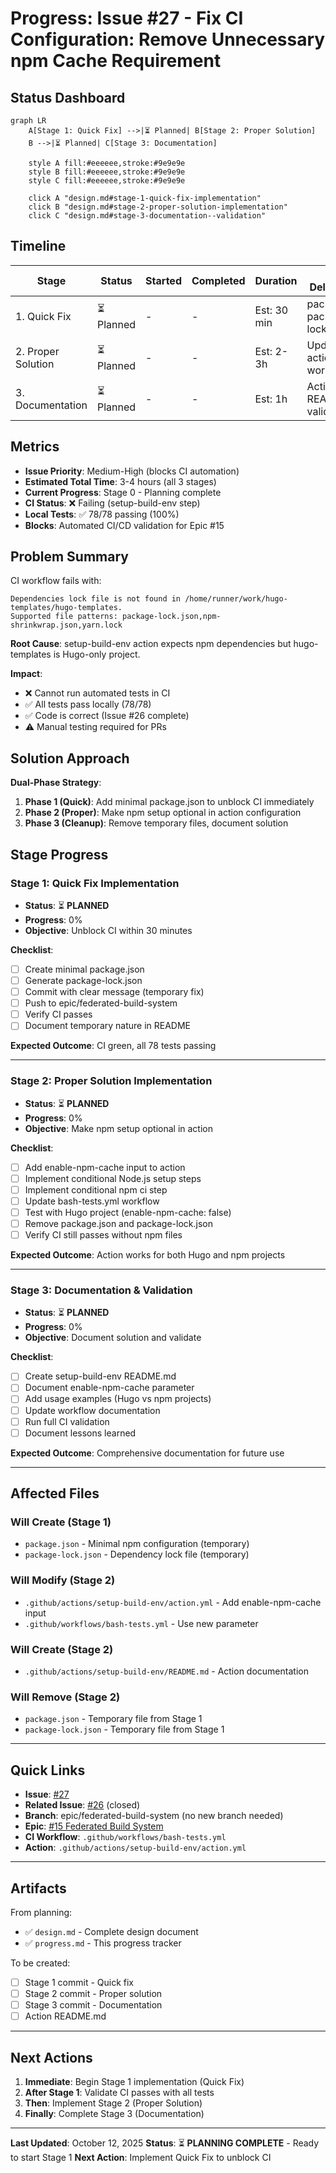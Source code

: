 # Progress: Issue #27 - Fix CI Configuration: Remove Unnecessary npm Cache Requirement

## Status Dashboard

```mermaid
graph LR
    A[Stage 1: Quick Fix] -->|⏳ Planned| B[Stage 2: Proper Solution]
    B -->|⏳ Planned| C[Stage 3: Documentation]

    style A fill:#eeeeee,stroke:#9e9e9e
    style B fill:#eeeeee,stroke:#9e9e9e
    style C fill:#eeeeee,stroke:#9e9e9e

    click A "design.md#stage-1-quick-fix-implementation"
    click B "design.md#stage-2-proper-solution-implementation"
    click C "design.md#stage-3-documentation--validation"
```

## Timeline

| Stage | Status | Started | Completed | Duration | Key Deliverables |
|-------|--------|---------|-----------|----------|------------------|
| 1. Quick Fix | ⏳ Planned | - | - | Est: 30 min | package.json, package-lock.json |
| 2. Proper Solution | ⏳ Planned | - | - | Est: 2-3h | Updated action, workflows |
| 3. Documentation | ⏳ Planned | - | - | Est: 1h | Action README, validation |

## Metrics

- **Issue Priority**: Medium-High (blocks CI automation)
- **Estimated Total Time**: 3-4 hours (all 3 stages)
- **Current Progress**: Stage 0 - Planning complete
- **CI Status**: ❌ Failing (setup-build-env step)
- **Local Tests**: ✅ 78/78 passing (100%)
- **Blocks**: Automated CI/CD validation for Epic #15

## Problem Summary

CI workflow fails with:
```
Dependencies lock file is not found in /home/runner/work/hugo-templates/hugo-templates.
Supported file patterns: package-lock.json,npm-shrinkwrap.json,yarn.lock
```

**Root Cause**: setup-build-env action expects npm dependencies but hugo-templates is Hugo-only project.

**Impact**:
- ❌ Cannot run automated tests in CI
- ✅ All tests pass locally (78/78)
- ✅ Code is correct (Issue #26 complete)
- ⚠️ Manual testing required for PRs

## Solution Approach

**Dual-Phase Strategy**:
1. **Phase 1 (Quick)**: Add minimal package.json to unblock CI immediately
2. **Phase 2 (Proper)**: Make npm setup optional in action configuration
3. **Phase 3 (Cleanup)**: Remove temporary files, document solution

## Stage Progress

### Stage 1: Quick Fix Implementation
- **Status**: ⏳ **PLANNED**
- **Progress**: 0%
- **Objective**: Unblock CI within 30 minutes

**Checklist**:
- [ ] Create minimal package.json
- [ ] Generate package-lock.json
- [ ] Commit with clear message (temporary fix)
- [ ] Push to epic/federated-build-system
- [ ] Verify CI passes
- [ ] Document temporary nature in README

**Expected Outcome**: CI green, all 78 tests passing

---

### Stage 2: Proper Solution Implementation
- **Status**: ⏳ **PLANNED**
- **Progress**: 0%
- **Objective**: Make npm setup optional in action

**Checklist**:
- [ ] Add enable-npm-cache input to action
- [ ] Implement conditional Node.js setup steps
- [ ] Implement conditional npm ci step
- [ ] Update bash-tests.yml workflow
- [ ] Test with Hugo project (enable-npm-cache: false)
- [ ] Remove package.json and package-lock.json
- [ ] Verify CI still passes without npm files

**Expected Outcome**: Action works for both Hugo and npm projects

---

### Stage 3: Documentation & Validation
- **Status**: ⏳ **PLANNED**
- **Progress**: 0%
- **Objective**: Document solution and validate

**Checklist**:
- [ ] Create setup-build-env README.md
- [ ] Document enable-npm-cache parameter
- [ ] Add usage examples (Hugo vs npm projects)
- [ ] Update workflow documentation
- [ ] Run full CI validation
- [ ] Document lessons learned

**Expected Outcome**: Comprehensive documentation for future use

---

## Affected Files

### Will Create (Stage 1)
- `package.json` - Minimal npm configuration (temporary)
- `package-lock.json` - Dependency lock file (temporary)

### Will Modify (Stage 2)
- `.github/actions/setup-build-env/action.yml` - Add enable-npm-cache input
- `.github/workflows/bash-tests.yml` - Use new parameter

### Will Create (Stage 2)
- `.github/actions/setup-build-env/README.md` - Action documentation

### Will Remove (Stage 2)
- `package.json` - Temporary file from Stage 1
- `package-lock.json` - Temporary file from Stage 1

---

## Quick Links

- **Issue**: [#27](https://github.com/info-tech-io/hugo-templates/issues/27)
- **Related Issue**: [#26](https://github.com/info-tech-io/hugo-templates/issues/26) (closed)
- **Branch**: epic/federated-build-system (no new branch needed)
- **Epic**: [#15 Federated Build System](https://github.com/info-tech-io/hugo-templates/issues/15)
- **CI Workflow**: `.github/workflows/bash-tests.yml`
- **Action**: `.github/actions/setup-build-env/action.yml`

---

## Artifacts

From planning:
- ✅ `design.md` - Complete design document
- ✅ `progress.md` - This progress tracker

To be created:
- [ ] Stage 1 commit - Quick fix
- [ ] Stage 2 commit - Proper solution
- [ ] Stage 3 commit - Documentation
- [ ] Action README.md

---

## Next Actions

1. **Immediate**: Begin Stage 1 implementation (Quick Fix)
2. **After Stage 1**: Validate CI passes with all tests
3. **Then**: Implement Stage 2 (Proper Solution)
4. **Finally**: Complete Stage 3 (Documentation)

---

**Last Updated**: October 12, 2025
**Status**: ⏳ **PLANNING COMPLETE** - Ready to start Stage 1
**Next Action**: Implement Quick Fix to unblock CI
